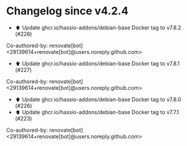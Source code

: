 # Changelog since v4.2.4
- ⬆️ Update ghcr.io/hassio-addons/debian-base Docker tag to v7.8.2 (#228)

Co-authored-by: renovate[bot] <29139614+renovate[bot]@users.noreply.github.com> 
- ⬆️ Update ghcr.io/hassio-addons/debian-base Docker tag to v7.8.1 (#227)

Co-authored-by: renovate[bot] <29139614+renovate[bot]@users.noreply.github.com> 
- ⬆️ Update ghcr.io/hassio-addons/debian-base Docker tag to v7.8.0 (#226) 
- ⬆️ Update ghcr.io/hassio-addons/debian-base Docker tag to v7.7.1 (#223)

Co-authored-by: renovate[bot] <29139614+renovate[bot]@users.noreply.github.com> 
